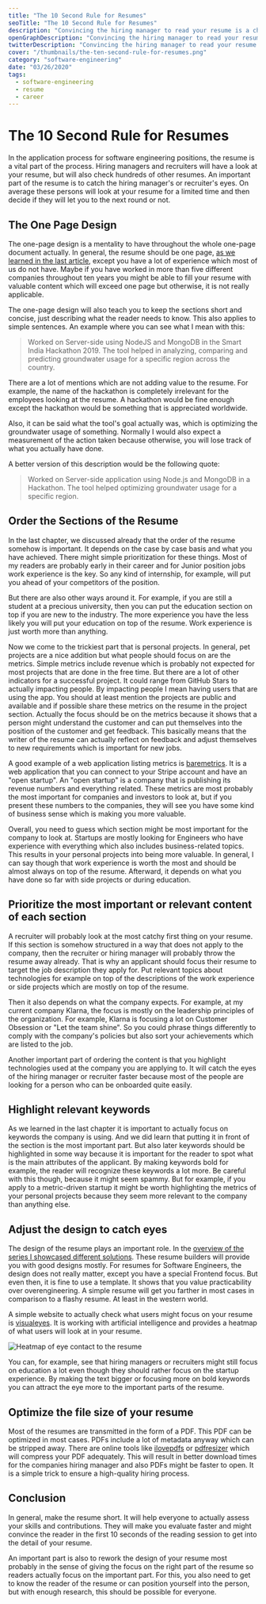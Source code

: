 ```yaml
---
title: "The 10 Second Rule for Resumes"
seoTitle: "The 10 Second Rule for Resumes"
description: "Convincing the hiring manager to read your resume is a challenge. The 10 second rule will guide you to write the optimal software engineer resume."
openGraphDescription: "Convincing the hiring manager to read your resume is a challenge. The 10 second rule will guide you to write the optimal software engineer resume."
twitterDescription: "Convincing the hiring manager to read your resume is a challenge. The 10 second rule will guide you to write the optimal software engineer resume."
cover: "/thumbnails/the-ten-second-rule-for-resumes.png"
category: "software-engineering"
date: "03/26/2020"
tags:
  - software-engineering
  - resume
  - career
---
```


# The 10 Second Rule for Resumes

In the application process for software engineering positions, the resume is a vital part of the process. Hiring managers and recruiters will have a look at your resume, but will also check hundreds of other resumes. An important part of the resume is to catch the hiring manager's or recruiter's eyes. On average these persons will look at your resume for a limited time and then decide if they will let you to the next round or not.

## The One Page Design

The one-page design is a mentality to have throughout the whole one-page document actually. In general, the resume should be one page, [as we learned in the last article](/the-general-structure-of-a-resume/), except you have a lot of experience which most of us do not have. Maybe if you have worked in more than five different companies throughout ten years you might be able to fill your resume with valuable content which will exceed one page but otherwise, it is not really applicable.

<ins
  class="adsbygoogle"
  style="display:block"
  data-ad-client="ca-pub-6098077505348522"
  data-ad-slot="3155546458"
  data-ad-format="auto"
  data-full-width-responsive="true">
</ins>

The one-page design will also teach you to keep the sections short and concise, just describing what the reader needs to know. This also applies to simple sentences. An example where you can see what I mean with this:

> Worked on Server-side using NodeJS and MongoDB in the Smart India Hackathon 2019. The tool helped in analyzing, comparing and predicting groundwater usage for a specific region across the country.

There are a lot of mentions which are not adding value to the resume. For example, the name of the hackathon is completely irrelevant for the employees looking at the resume. A hackathon would be fine enough except the hackathon would be something that is appreciated worldwide.

Also, it can be said what the tool's goal actually was, which is optimizing the groundwater usage of something. Normally I would also expect a measurement of the action taken because otherwise, you will lose track of what you actually have done.

A better version of this description would be the following quote:

> Worked on Server-side application using Node.js and MongoDB in a Hackathon. The tool helped optimizing groundwater usage for a specific region.

## Order the Sections of the Resume

In the last chapter, we discussed already that the order of the resume somehow is important. It depends on the case by case basis and what you have achieved. There might simple prioritization for these things. Most of my readers are probably early in their career and for Junior position jobs work experience is the key. So any kind of internship, for example, will put you ahead of your competitors of the position.

But there are also other ways around it. For example, if you are still a student at a precious university, then you can put the education section on top if you are new to the industry. The more experience you have the less likely you will put your education on top of the resume. Work experience is just worth more than anything.

Now we come to the trickiest part that is personal projects. In general, pet projects are a nice addition but what people should focus on are the metrics. Simple metrics include revenue which is probably not expected for most projects that are done in the free time. But there are a lot of other indicators for a successful project. It could range from GitHub Stars to actually impacting people. By impacting people I mean having users that are using the app. You should at least mention the projects are public and available and if possible share these metrics on the resume in the project section. Actually the focus should be on the metrics because it shows that a person might understand the customer and can put themselves into the position of the customer and get feedback. This basically means that the writer of the resume can actually reflect on feedback and adjust themselves to new requirements which is important for new jobs.

A good example of a web application listing metrics is [baremetrics](https://baremetrics.com/). It is a web application that you can connect to your Stripe account and have an "open startup". An "open startup" is a company that is publishing its revenue numbers and everything related. These metrics are most probably the most important for companies and investors to look at, but if you present these numbers to the companies, they will see you have some kind of business sense which is making you more valuable.

Overall, you need to guess which section might be most important for the company to look at. Startups are mostly looking for Engineers who have experience with everything which also includes business-related topics. This results in your personal projects into being more valuable. In general, I can say though that work experience is worth the most and should be almost always on top of the resume. Afterward, it depends on what you have done so far with side projects or during education.

## Prioritize the most important or relevant content of each section

A recruiter will probably look at the most catchy first thing on your resume. If this section is somehow structured in a way that does not apply to the company, then the recruiter or hiring manager will probably throw the resume away already. That is why an applicant should focus their resume to target the job description they apply for. Put relevant topics about technologies for example on top of the descriptions of the work experience or side projects which are mostly on top of the resume.

Then it also depends on what the company expects. For example, at my current company Klarna, the focus is mostly on the leadership principles of the organization. For example, Klarna is focusing a lot on Customer Obsession or "Let the team shine". So you could phrase things differently to comply with the company's policies but also sort your achievements which are listed to the job.

Another important part of ordering the content is that you highlight technologies used at the company you are applying to. It will catch the eyes of the hiring manager or recruiter faster because most of the people are looking for a person who can be onboarded quite easily.

## Highlight relevant keywords

As we learned in the last chapter it is important to actually focus on keywords the company is using. And we did learn that putting it in front of the section is the most important part. But also later keywords should be highlighted in some way because it is important for the reader to spot what is the main attributes of the applicant. By making keywords bold for example, the reader will recognize these keywords a lot more. Be careful with this though, because it might seem spammy. But for example, if you apply to a metric-driven startup it might be worth highlighting the metrics of your personal projects because they seem more relevant to the company than anything else.

## Adjust the design to catch eyes

The design of the resume plays an important role. In the [overview of the series I showcased different solutions](/the-ultimate-guide-writing-a-software-engineer-resume/#resume-templates). These resume builders will provide you with good designs mostly. For resumes for Software Engineers, the design does not really matter, except you have a special Frontend focus. But even then, it is fine to use a template. It shows that you value practicability over overengineering. A simple resume will get you farther in most cases in comparison to a flashy resume. At least in the western world.

A simple website to actually check what users might focus on your resume is [visualeyes](https://www.visualeyes.design/). It is working with artificial intelligence and provides a heatmap of what users will look at in your resume.

![Heatmap of eye contact to the resume](./heatmap.png)

You can, for example, see that hiring managers or recruiters might still focus on education a lot even though they should rather focus on the startup experience. By making the text bigger or focusing more on bold keywords you can attract the eye more to the important parts of the resume.

## Optimize the file size of your resume

Most of the resumes are transmitted in the form of a PDF. This PDF can be optimized in most cases. PDFs include a lot of metadata anyway which can be stripped away. There are online tools like [ilovepdfs](https://www.ilovepdf.com/compress_pdf) or [pdfresizer](https://pdfresizer.com/optimize) which will compress your PDF adequately. This will result in better download times for the companies hiring manager and also PDFs might be faster to open. It is a simple trick to ensure a high-quality hiring process.

## Conclusion

In general, make the resume short. It will help everyone to actually assess your skills and contributions. They will make you evaluate faster and might convince the reader in the first 10 seconds of the reading session to get into the detail of your resume.

An important part is also to rework the design of your resume most probably in the sense of giving the focus on the right part of the resume so readers actually focus on the important part. For this, you also need to get to know the reader of the resume or can position yourself into the person, but with enough research, this should be possible for everyone.
